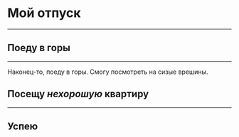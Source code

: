 # Мой отпуск

---
## Поеду в **горы**
---
Наконец-то, поеду в горы. Смогу посмотреть на сизые врешины.

## Посещу **_нехорошую_ квартиру**
---
## Успею